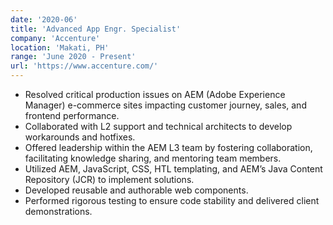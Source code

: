 ```yaml
---
date: '2020-06'
title: 'Advanced App Engr. Specialist'
company: 'Accenture'
location: 'Makati, PH'
range: 'June 2020 - Present'
url: 'https://www.accenture.com/'
---
```


- Resolved critical production issues on AEM (Adobe Experience Manager) e-commerce sites impacting customer journey, sales, and frontend performance.
- Collaborated with L2 support and technical architects to develop workarounds and hotfixes.
- Offered leadership within the AEM L3 team by fostering collaboration, facilitating knowledge sharing, and mentoring team members.
- Utilized AEM, JavaScript, CSS, HTL templating, and AEM’s Java Content Repository (JCR) to implement solutions.
- Developed reusable and authorable web components.
- Performed rigorous testing to ensure code stability and delivered client demonstrations.
